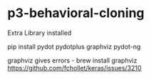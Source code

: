 # p3-behavioral-cloning
Extra Library installed

pip install
pydot
pydotplus
graphviz
pydot-ng

graphviz gives errors - brew install graphviz
https://github.com/fchollet/keras/issues/3210


